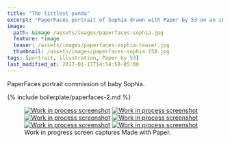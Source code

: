 ```yaml
---
title: "The littlest panda"
excerpt: "PaperFaces portrait of Sophia drawn with Paper by 53 on an iPad."
image: 
  path: &image /assets/images/paperfaces-sophia.jpg 
  feature: *image
  teaser: /assets/images/paperfaces-sophia-teaser.jpg
  thumbnail: /assets/images/paperfaces-sophia-150.jpg
tags: [portrait, illustration, Paper by 53]
last_modified_at: 2017-01-17T14:54:58-05:00
---
```


PaperFaces portrait commission of baby Sophia.

{% include boilerplate/paperfaces-2.md %}

<figure class="third">
	<a href="{{ site.url }}/assets/images/paperfaces-sophia-process-1-lg.jpg"><img src="{{ site.url }}/assets/images/paperfaces-sophia-process-1-600.jpg" alt="Work in process screenshot"></a>
	<a href="{{ site.url }}/assets/images/paperfaces-sophia-process-2-lg.jpg"><img src="{{ site.url }}/assets/images/paperfaces-sophia-process-2-600.jpg" alt="Work in process screenshot"></a>
	<a href="{{ site.url }}/assets/images/paperfaces-sophia-process-3-lg.jpg"><img src="{{ site.url }}/assets/images/paperfaces-sophia-process-3-600.jpg" alt="Work in process screenshot"></a>
	<a href="{{ site.url }}/assets/images/paperfaces-sophia-process-4-lg.jpg"><img src="{{ site.url }}/assets/images/paperfaces-sophia-process-4-600.jpg" alt="Work in process screenshot"></a>
	<a href="{{ site.url }}/assets/images/paperfaces-sophia-process-5-lg.jpg"><img src="{{ site.url }}/assets/images/paperfaces-sophia-process-5-600.jpg" alt="Work in process screenshot"></a>
	<a href="{{ site.url }}/assets/images/paperfaces-sophia-process-6-lg.jpg"><img src="{{ site.url }}/assets/images/paperfaces-sophia-process-6-600.jpg" alt="Work in process screenshot"></a>
	<figcaption>Work in progress screen captures Made with Paper.</figcaption>
</figure>
